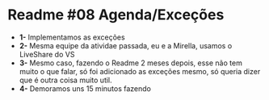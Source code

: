 # Readme #08 Agenda/Exceções
- **1-** Implementamos as exceções
- **2-** Mesma equipe da atividae passada, eu e a Mirella, usamos o LiveShare do VS
- **3-** Mesmo caso, fazendo o Readme 2 meses depois, esse não tem muito o que falar, só foi adicionado as exceções mesmo, só queria dizer que é outra coisa muito util.
- **4-** Demoramos uns 15 minutos fazendo